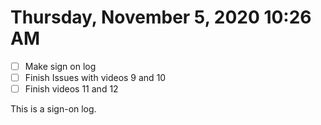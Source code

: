 # Thursday, November  5, 2020 10:26 AM
- [ ] Make sign on log
- [ ] Finish Issues with videos 9 and 10
- [ ] Finish videos 11 and 12

This is a sign-on log.
